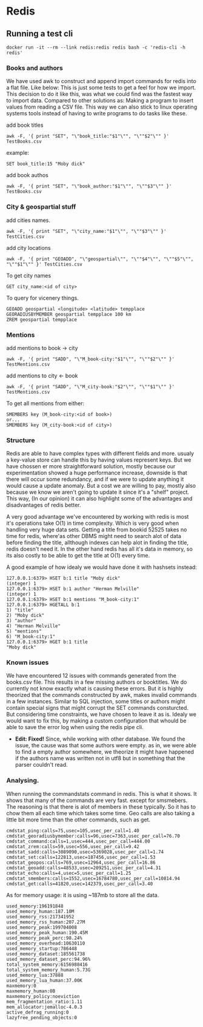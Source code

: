 # Redis

## Running a test cli
```
docker run -it --rm --link redis:redis redis bash -c 'redis-cli -h redis'
```

### Books and authors
We have used awk to construct and append import commands for redis into a flat file. Like below: This is just some tests to get a feel for how we import. This decision to do it like this, was what we could find was the fastest way to import data. Compared to other solutions as: Making a program to insert values from reading a CSV file. This way we can also stick to linux operating systems tools instead of having to write programs to do tasks like these.

add book titles
```
awk -F, '{ print "SET", "\"book_title:"$1"\"", "\""$2"\"" }' TestBooks.csv
```
example:
```
SET book_title:15 "Moby dick"
```

add book authos
```
awk -F, '{ print "SET", "\"book_author:"$1"\"", "\""$3"\"" }' TestBooks.csv
```

### City & geospartial stuff

add cities names.
```
awk -F, '{ print "SET", "\"city_name:"$1"\"", "\""$3"\"" }' TestCities.csv
```

add city locations
```
awk -F, '{ print "GEOADD", "\"geospartial\"", "\""$4"\"", "\""$5"\"", "\""$1"\"" }' TestCities.csv
```

To get city names
```
GET city_name:<id of city>
```

To query for vicenery things.
```
GEOADD geospartial <longitude> <latitude> tempplace
GEORADIUSBYMEMBER geospartial tempplace 100 km
ZREM geospartial tempplace
```


### Mentions

add mentions to book -> city
```
awk -F, '{ print "SADD", "\"M_book-city:"$1"\"", "\""$2"\"" }' TestMentions.csv
```

add mentions to city <- book
```
awk -F, '{ print "SADD", "\"M_city-book:"$2"\"", "\""$1"\"" }' TestMentions.csv
```

To get all mentions from either:
```
SMEMBERS key (M_book-city:<id of book>)
or...
SMEMBERS key (M_city-book:<id of city>)
```

### Structure
Redis are able to have complex types with different fields and more. usualy a key-value store can handle this by having values represent keys. But we have chossen er more straightforward solution, mostly because our experimentation showed a huge performance increase, downside is that there will occur some redundancy, and if we were to update anything it would cause a update anomaly. But a cost we are willing to pay, mostly also because we know we aren't going to update it since it's a "shelf" project. This way, (In our opinion) it can also highlight some of the advantages and disadvantages of redis better.

A very good advantage we've encountered by working with redis is most it's operations take O(1) in time complexity. Which is very good when handling very huge data sets. Getting a title from bookid 52525 takes no time for redis, where'as other DBMS might need to search alot of data before finding the title, allthough indexes can help alot in finding the title, redis doesn't need it. In the other hand redis has all it's data in memory, so its also costly to be able to get the title at O(1) every time.

A good example of how idealy we would have done it with hashsets instead:
```
127.0.0.1:6379> HSET b:1 title "Moby dick"
(integer) 1
127.0.0.1:6379> HSET b:1 author "Herman Melville"
(integer) 1
127.0.0.1:6379> HSET b:1 mentions "M_book-city:1"
127.0.0.1:6379> HGETALL b:1
1) "title"
2) "Moby dick"
3) "author"
4) "Herman Melville"
5) "mentions"
6) "M_book-city:1"
127.0.0.1:6379> HGET b:1 title
"Moby dick"
```

### Known issues
We have encountered 12 issues with commands generated from the books.csv file. This results in a few missing authors or booktitles. We do currently not know exactly what is causing these errors. But it is highly theorized that the commands constructed by awk, makes invalid commands in a few instances. Similar to SQL injection, some titles or authors might contain special signs that might corrupt the SET commands consturcted. But considering time constraints, we have chosen to leave it as is. Idealy we would want to fix this, by making a custom configuration that whould be able to save the error log when using the redis pipe cli.

- **Edit: Fixed!** 
Since, while working with other database. We found the issue, the cause was that some authors were empty. as in, we were able to find a empty author somewhere, we theorize it might have happened if the authors name was written not in utf8 but in something that the parser couldn't read.

### Analysing.
When running the commandstats command in redis. This is what it shows. It shows that many of the commands are very fast. except for smsmebers. The reasoning is that there is alot of members in these typically. So it has to chow them all each time which takes some time. Geo calls are also taking a little bit more time than the other commands, such as get.
```
cmdstat_ping:calls=75,usec=105,usec_per_call=1.40
cmdstat_georadiusbymember:calls=96,usec=7363,usec_per_call=76.70
cmdstat_command:calls=1,usec=444,usec_per_call=444.00
cmdstat_zrem:calls=59,usec=556,usec_per_call=9.42
cmdstat_sadd:calls=3089090,usec=5369028,usec_per_call=1.74
cmdstat_set:calls=122813,usec=187456,usec_per_call=1.53
cmdstat_geopos:calls=769,usec=12964,usec_per_call=16.86
cmdstat_geoadd:calls=48533,usec=209251,usec_per_call=4.31
cmdstat_echo:calls=4,usec=5,usec_per_call=1.25
cmdstat_smembers:calls=1552,usec=16784780,usec_per_call=10814.94
cmdstat_get:calls=41820,usec=142379,usec_per_call=3.40
```

As for memory usage: it is using ~187mb to store all the data.
```
used_memory:196191848
used_memory_human:187.10M
used_memory_rss:217341952
used_memory_rss_human:207.27M
used_memory_peak:199704008
used_memory_peak_human:190.45M
used_memory_peak_perc:98.24%
used_memory_overhead:10630110
used_memory_startup:786448
used_memory_dataset:185561738
used_memory_dataset_perc:94.96%
total_system_memory:6156988416
total_system_memory_human:5.73G
used_memory_lua:37888
used_memory_lua_human:37.00K
maxmemory:0
maxmemory_human:0B
maxmemory_policy:noeviction
mem_fragmentation_ratio:1.11
mem_allocator:jemalloc-4.0.3
active_defrag_running:0
lazyfree_pending_objects:0
```

